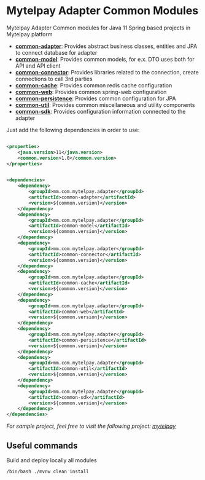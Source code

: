 # Mytelpay Adapter Common Modules

Mytelpay Adapter Common modules for Java 11 Spring based projects in Mytelpay platform

* <b>[common-adapter](common-adapter)</b>: Provides abstract business classes, entities and JPA to connect database for
  adapter
* <b>[common-model](common-model)</b>: Provides common models, for e.x. DTO uses both for API and API client
* <b>[common-connector](evo-common-persistence)</b>: Provides libraries related to the connection, create connections to
  call 3rd parties
* <b>[common-cache](common-cache)</b>: Provides common redis cache configuration
* <b>[common-web](common-web)</b>: Provides common spring-web configuration
* <b>[common-persistence](common-persistence)</b>: Provides common configuration for JPA
* <b>[common-util](common-util)</b>: Provides common miscellaneous and utility components
* <b>[common-sdk](common-sdk)</b>: Provides configuration information connected to the adapter

Just add the following dependencies in order to use:

```xml

<properties>
    <java.version>11</java.version>
    <common.version>1.0</common.version>
</properties>
```

```xml

<dependencies>
    <dependency>
        <groupId>mm.com.mytelpay.adapter</groupId>
        <artifactId>common-adapter</artifactId>
        <version>${common.version}</version>
    </dependency>
    <dependency>
        <groupId>mm.com.mytelpay.adapter</groupId>
        <artifactId>common-model</artifactId>
        <version>${common.version}</version>
    </dependency>
    <dependency>
        <groupId>mm.com.mytelpay.adapter</groupId>
        <artifactId>common-connector</artifactId>
        <version>${common.version}</version>
    </dependency>
    <dependency>
        <groupId>mm.com.mytelpay.adapter</groupId>
        <artifactId>common-cache</artifactId>
        <version>${common.version}</version>
    </dependency>
    <dependency>
        <groupId>mm.com.mytelpay.adapter</groupId>
        <artifactId>common-web</artifactId>
        <version>${common.version}</version>
    </dependency>
    <dependency>
        <groupId>mm.com.mytelpay.adapter</groupId>
        <artifactId>common-persistence</artifactId>
        <version>${common.version}</version>
    </dependency>
    <dependency>
        <groupId>mm.com.mytelpay.adapter</groupId>
        <artifactId>common-util</artifactId>
        <version>${common.version}</version>
    </dependency>
    <dependency>
        <groupId>mm.com.mytelpay.adapter</groupId>
        <artifactId>common-sdk</artifactId>
        <version>${common.version}</version>
    </dependency>
</dependencies>
```

*For sample project, feel free to visit the following project: [mytelpay](https://git.evotek.vn/...)*

## Useful commands

Build and deploy locally all modules

```
/bin/bash ./mvnw clean install
```
